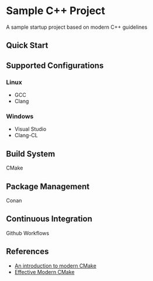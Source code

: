 Sample C++ Project
==================

A sample startup project based on modern C++ guidelines

Quick Start
-----------

Supported Configurations
------------------------

### Linux

 * GCC
 * Clang

### Windows

 * Visual Studio
 * Clang-CL

Build System
------------

CMake

Package Management
------------------

Conan

Continuous Integration
----------------------
Github Workflows

References
----------

 * [An introduction to modern CMake](https://cliutils.gitlab.io/modern-cmake/)
 * [Effective Modern CMake](https://gist.github.com/mbinna/c61dbb39bca0e4fb7d1f73b0d66a4fd1)
